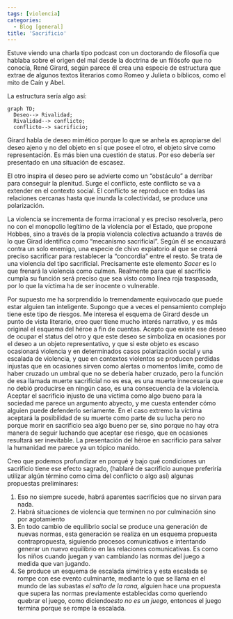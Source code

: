 ```yaml
---
tags: [violencia]
categories:
  - Blog [general]
title: 'Sacrificio'
---
```


Estuve viendo una charla tipo podcast con un doctorando de filosofía que hablaba sobre el origen del mal desde la doctrina de un filósofo que no conocía, René Girard, según parece él crea una especie de estructura que extrae de algunos textos literarios como Romeo y Julieta o bíblicos, como el mito de Caín y Abel. 

La estructura sería algo así: 

```mermaid
graph TD;
  Deseo--> Rivalidad;
  Rivalidad--> conflicto;
  conflicto--> sacrificio;
```

Girard habla de deseo mimético porque lo que se anhela es apropiarse del deseo ajeno y no del objeto en sí que posee el otro, el objeto sirve como representación. Es más bien una cuestión de status. Por eso debería ser presentado en una situación de escasez.

El otro inspira el deseo pero se advierte como un “obstáculo” a derribar para conseguir la plenitud. Surge el conflicto, este conflicto se va a extender en el contexto social. El conflicto se reproduce en todas las relaciones cercanas hasta que inunda la colectividad, se produce una polarización. 

La violencia se incrementa de forma irracional y es preciso resolverla, pero no con el monopolio legítimo de la violencia por el Estado, que propone Hobbes, sino a través de la propia violencia colectiva actuando a través de lo que Girad identifica como “mecanismo sacrificial”. Según él se encauzará contra un solo enemigo, una especie de chivo expiatorio al que se creerá preciso sacrificar para restablecer la “concordia” entre el resto. Se trata de una violencia del tipo sacrificial. Precisamente este elemento *Sacer* es lo que frenará la violencia como culmen. Realmente para que el sacrificio cumpla su función será preciso que sea visto como línea roja traspasada, por lo que la víctima ha de ser inocente o vulnerable.

Por supuesto me ha sorprendido lo tremendamente equivocado que puede estar alguien tan inteligente. Supongo que a veces el pensamiento complejo tiene este tipo de riesgos. Me interesa el esquema de Girard desde un punto de vista literario, creo quer tiene mucho interés narrativo, y es más original el esquema del héroe a fin de cuentas. Acepto que existe ese deseo de ocupar el status del otro y que este deseo se simboliza en ocasiones por el deseo a un objeto representativo, y que si este objeto es escaso ocasionará violencia y en determinados casos polarización social y una escalada de violencia, y que en contextos violentos se producen perdidas injustas que en ocasiones sirven como alertas o momentos límite, como de haber cruzado un umbral que no se debería haber cruzado, pero la función de esa llamada muerte sacrificial no es esa, es una muerte innecesaria que no debió producirse en ningún caso, es una consecuencia de la violencia. Aceptar el sacrificio injusto de una víctima como algo bueno para la sociedad me parece un argumento abyecto, y me cuesta entender cómo alguien puede defenderlo seriamente. En el caso extremo la víctima aceptará la posibilidad de su muerte como parte de su lucha pero no porque morir en sacrificio sea algo bueno per se, sino porque no hay otra manera de seguir luchando que aceptar ese riesgo, que en ocasiones resultará ser inevitable. La presentación del héroe en sacrificio para salvar la humanidad me parece ya un tópico manido.

Creo que podemos profundizar en porqué y bajo qué condiciones un sacrificio tiene ese efecto sagrado, (hablaré de sacrificio aunque preferiría utilizar algún término como cima del conflicto o algo así) algunas propuestas preliminares:

1. Eso no siempre sucede, habrá aparentes sacrificios que no sirvan para nada.
2. Habrá situaciones de violencia que terminen no por culminación sino por agotamiento
3. En todo cambio de equilibrio social se produce una generación de nuevas normas, esta generación se realiza en un esquema propuesta contrapropuesta, siguiendo procesos comunicativos e intentando generar un nuevo equilibrio en las relaciones comunicativas. Es como los niños cuando juegan y van cambiando las normas del juego a medida que van jugando.
4. Se produce un esquema de escalada simétrica y esta escalada se rompe con ese evento culminante, mediante lo que se llama en el mundo de las subastas *el salto de la rana,* alguien hace una propuesta que supera las normas previamente establecidas como queriendo quebrar el juego, como diciendo*esto no es un juego,* entonces el juego termina porque se rompe la escalada.






